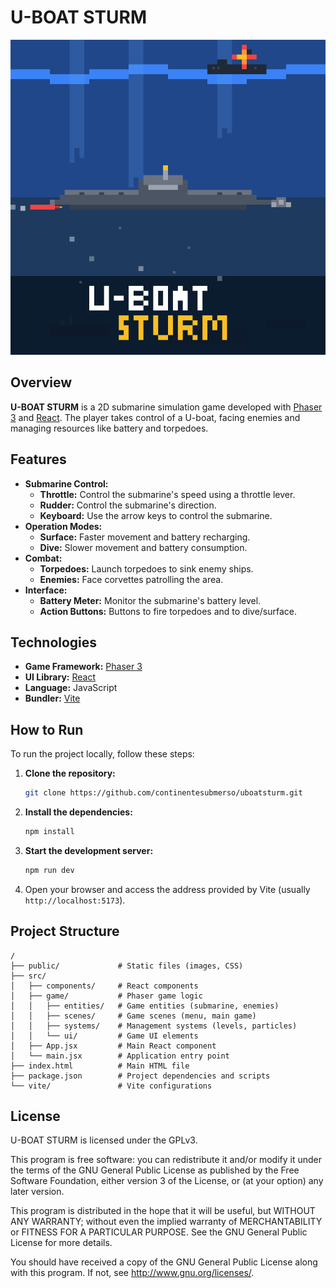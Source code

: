 # U-BOAT STURM

![U-BOAT STURM](./public/assets/uboat_sturm_icon.svg)

## Overview

**U-BOAT STURM** is a 2D submarine simulation game developed with [Phaser 3](https://phaser.io/) and [React](https://react.dev/). The player takes control of a U-boat, facing enemies and managing resources like battery and torpedoes.

## Features

-   **Submarine Control:**
    -   **Throttle:** Control the submarine's speed using a throttle lever.
    -   **Rudder:** Control the submarine's direction.
    -   **Keyboard:** Use the arrow keys to control the submarine.
-   **Operation Modes:**
    -   **Surface:** Faster movement and battery recharging.
    -   **Dive:** Slower movement and battery consumption.
-   **Combat:**
    -   **Torpedoes:** Launch torpedoes to sink enemy ships.
    -   **Enemies:** Face corvettes patrolling the area.
-   **Interface:**
    -   **Battery Meter:** Monitor the submarine's battery level.
    -   **Action Buttons:** Buttons to fire torpedoes and to dive/surface.

## Technologies

-   **Game Framework:** [Phaser 3](https://phaser.io/)
-   **UI Library:** [React](https://react.dev/)
-   **Language:** JavaScript
-   **Bundler:** [Vite](https://vitejs.dev/)

## How to Run

To run the project locally, follow these steps:

1.  **Clone the repository:**

    ```bash
    git clone https://github.com/continentesubmerso/uboatsturm.git
    ```

2.  **Install the dependencies:**

    ```bash
    npm install
    ```

3.  **Start the development server:**

    ```bash
    npm run dev
    ```

4.  Open your browser and access the address provided by Vite (usually `http://localhost:5173`).

## Project Structure

```
/
├── public/             # Static files (images, CSS)
├── src/
│   ├── components/     # React components
│   ├── game/           # Phaser game logic
│   │   ├── entities/   # Game entities (submarine, enemies)
│   │   ├── scenes/     # Game scenes (menu, main game)
│   │   ├── systems/    # Management systems (levels, particles)
│   │   └── ui/         # Game UI elements
│   ├── App.jsx         # Main React component
│   └── main.jsx        # Application entry point
├── index.html          # Main HTML file
├── package.json        # Project dependencies and scripts
└── vite/               # Vite configurations
```

## License

U-BOAT STURM is licensed under the GPLv3.

This program is free software: you can redistribute it and/or modify it under the terms of the GNU General Public License as published by the Free Software Foundation, either version 3 of the License, or (at your option) any later version.

This program is distributed in the hope that it will be useful, but WITHOUT ANY WARRANTY; without even the implied warranty of MERCHANTABILITY or FITNESS FOR A PARTICULAR PURPOSE. See the GNU General Public License for more details.

You should have received a copy of the GNU General Public License along with this program. If not, see http://www.gnu.org/licenses/.

